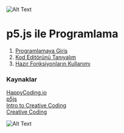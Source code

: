 ![Alt Text](https://github.com/unverciftci/P5_Programlama/blob/gh-pages/giphy-13-1.gif)

# p5.js ile Programlama



1. [Programlamaya Giriş](https://github.com/unverciftci/P5Programlama/blob/gh-pages/tutorials/p5js/_posts/2020-04-26-welcome-to-coding.md) <br/>
2. [Kod Editörünü Tanıyalım](https://github.com/unverciftci/P5_Programlama/tree/gh-pages/tutorials/p5js/_posts/editor.md) 
3. [Hazır Fonksiyonların Kullanımı](https://github.com/unverciftci/HappyCoding/blob/gh-pages/tutorials/p5js/_posts/2020-05-02-calling-functions.md)

<h3> Kaynaklar </h3> 

[HappyCoding.io](http://HappyCoding.io) <br/>
[p5js](https://p5js.org) <br/>
[Intro to Creative Coding](https://p5-demos.glitch.me/) <br/>
[Creative Coding](https://www.classes.cs.uchicago.edu/archive/2021/summer/creative-coding/csp/info.html)


![Alt Text](https://github.com/unverciftci/P5_Programlama/blob/gh-pages/p5.gif)
